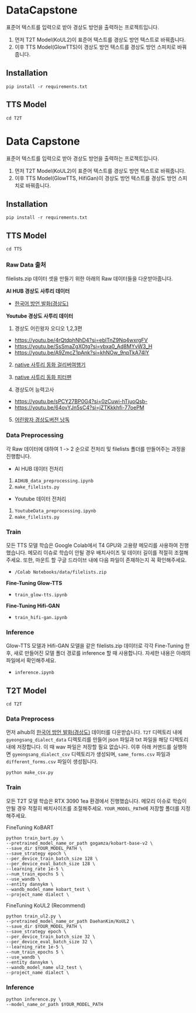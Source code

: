 # DataCapstone
표준어 텍스트를 입력으로 받아 경상도 방언을 출력하는 프로젝트입니다.

1. 먼저 T2T Model(KoUL2)이 표준어 텍스트를 경상도 방언 텍스트로 바꿔줍니다.
2. 이후 TTS Model(GlowTTS)이 경상도 방언 텍스트를 경상도 방언 스피치로 바꿔줍니다.

## Installation
```
pip install -r requirements.txt
```

## TTS Model
```
cd T2T
```

# Data Capstone
표준어 텍스트를 입력으로 받아 경상도 방언을 출력하는 프로젝트입니다.

1. 먼저 T2T Model(KoUL2)이 표준어 텍스트를 경상도 방언 텍스트로 바꿔줍니다.
2. 이후 TTS Model(GlowTTS, HifiGan)이 경상도 방언 텍스트를 경상도 방언 스피치로 바꿔줍니다.

## Installation
```
pip install -r requirements.txt
```

## TTS Model
```
cd TTS
```
### Raw Data 출처
filelists.zip 데이터 셋을 만들기 위한 아래의 Raw 데이터들을 다운받아줍니다.

<strong>AI HUB 경상도 사투리 데이터</strong>

- [한국어 방언 발화(경상도)](https://aihub.or.kr/aihubdata/data/view.do?currMenu=115&topMenu=100&aihubDataSe=data&dataSetSn=119)

<strong>Youtube 경상도 사투리 데이터</strong>

1) 경상도 어린왕자 오디오 1,2,3편
- https://youtu.be/4rQtdphNhD4?si=eblTnZ9Nq4wxrgFV
- https://youtu.be/SsSmaZgXOtg?si=vbxa0_Ad8MYvW3_H
- https://youtu.be/A9ZmcZ1pAnk?si=khNOw_9npTkA74lY

2. [native 사투리 동화 걸리버여행기](https://youtu.be/1XtUcImoshA?si=UBG_XEnGM64RwoBk)

3. [native 사투리 동화 피터팬](https://youtu.be/yKAtALhzpco?si=ge5Vd4D_coJtMuXe)

4. 경상도어 능력고사
- https://youtu.be/sPCY27BP0G4?si=0zCuwi-hTjuoQsb-
- https://youtu.be/64ovYJn5sC4?si=jZTKkkhfi-77oePM

5. [어린왕자 경상도버전 낭독](https://youtu.be/ic0SWQIgy2E?si=nR61ZYqtkUiP1_mD)

### Data Preprocessing
각 Raw 데이터에 대하여 1 -> 2 순으로 전처리 및 filelists 폴더를 만들어주는 과정을 진행합니다.

- AI HUB 데이터 전처리
1) `AIHUB_data_preprocessing.ipynb`
2) `make_filelists.py`

- Youtube 데이터 전처리
1) `YoutubeData_preprocessing.ipynb`
2) `make_filelists.py`

### Train
모든 TTS 모델 학습은 Google Colab에서 T4 GPU와 고용량 메모리를 사용하여 진행했습니다. 메모리 이슈로 학습이 안될 경우 배치사이즈 및 데이터 길이를 적절히 조절해주세요. 
또한, 마운트 할 구글 드라이브 내에 다음 파일이 존재하는지 꼭 확인해주세요.
- `/Colab Notebooks/data/filelists.zip`

<strong>Fine-Tuning Glow-TTS</strong>
- `train_glow-tts.ipynb`

<strong>Fine-Tuning Hifi-GAN</strong>
- `train_hifi-gan.ipynb`

### Inference
Glow-TTS 모델과 Hifi-GAN 모델을 같은 filelists.zip 데이터로 각각 Fine-Tuning 한 후, 새로 만들어진 모델 폴더 경로를 inference 할 때 사용합니다. 자세한 내용은 아래의 파일에서 확인해주세요.
- `inference.ipynb`



## T2T Model
```
cd T2T
```

### Data Preprocess
먼저 aihub의 [한국어 방언 발화(경상도)](https://aihub.or.kr/aihubdata/data/view.do?currMenu=115&topMenu=100&aihubDataSe=data&dataSetSn=119) 데이터를 다운받습니다. `T2T` 디렉토리 내에 `gyeongsang_dialect_data` 디렉토리를 만들어 json 파일과 txt 파일을 해당 디렉토리 내에 저장합니다. 이 때 wav 파일은 저장할 필요 없습니다. 이후 아래 커맨드를 실행하면 `gyeongsang_dialect_csv` 디렉토리가 생성되며, `same_forms.csv` 파일과 `different_forms.csv` 파일이 생성됩니다.
```
python make_csv.py
```

### Train
모든 T2T 모델 학습은 RTX 3090 1ea 환경에서 진행했습니다. 메모리 이슈로 학습이 안될 경우 적절히 배치사이즈를 조절해주세요. 
`YOUR_MODEL_PATH`에 저장할 폴더를 지정해주세요.

FineTuning KoBART
```
python train_bart.py \
--pretrained_model_name_or_path gogamza/kobart-base-v2 \
--save_dir $YOUR_MODEL_PATH \
--save_strategy epoch \
--per_device_train_batch_size 128 \
--per_device_eval_batch_size 128 \
--learning_rate 1e-5 \
--num_train_epochs 5 \
--use_wandb \
--entity dannykm \
--wandb_model_name kobart_test \
--project_name dialect \
```
FineTuning KoUL2 (Recommend)
```
python train_ul2.py \
--pretrained_model_name_or_path DaehanKim/KoUL2 \
--save_dir $YOUR_MODEL_PATH \
--save_strategy epoch \
--per_device_train_batch_size 32 \
--per_device_eval_batch_size 32 \
--learning_rate 1e-5 \
--num_train_epochs 5 \
--use_wandb \
--entity dannykm \
--wandb_model_name ul2_test \
--project_name dialect \
```
### Inference
```
python inference.py \
--model_name_or_path $YOUR_MODEL_PATH
```
